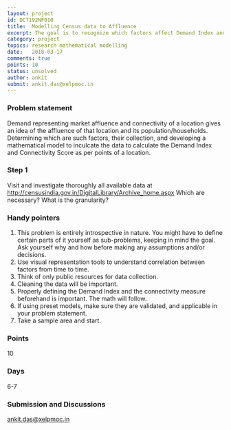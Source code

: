 ```yaml
---
layout: project
id: DCT192NF010
title:  Modelling Census data to Affluence
excerpt: The goal is to recognize which factors affect Demand Index and Connectivity Score of a location and quantize their data mathematically
category: project
topics: research mathematical modelling
date:   2018-03-17
comments: true
points: 10
status: unsolved
author: ankit
submit: ankit.das@xelpmoc.in
---
```


### Problem statement
Demand representing market affluence and connectivity of a location gives an idea of the affluence of that location and its population/households. Determining which are such factors, their collection, and developing a mathematical model to inculcate the data to calculate the Demand Index and Connectivity Score as per points of a location.

### Step 1
Visit and investigate thoroughly all available data at
http://censusindia.gov.in/DigitalLibrary/Archive_home.aspx
Which are necessary? What is the granularity?

### Handy pointers
1. This problem is entirely introspective in nature. You might have to define certain parts of it yourself as sub-problems, keeping in mind the goal. Ask yourself why and how before making any assumptions and/or decisions.
2. Use visual representation tools to understand correlation between factors from time to time.
3. Think of only public resources for data collection.
4. Cleaning the data will be important.
5. Properly defining the Demand Index and the connectivity measure beforehand is important. The math will follow.
6. If using preset models, make sure they are validated, and applicable in your problem statement.
7. Take a sample area and start.

### Points
10

### Days
6-7

### Submission and Discussions
ankit.das@xelpmoc.in

